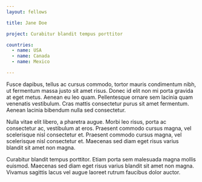 ```yaml
---
layout: fellows

title: Jane Doe

project: Curabitur blandit tempus porttitor

countries:
  - name: USA
  - name: Canada
  - name: Mexico

---
```


Fusce dapibus, tellus ac cursus commodo, tortor mauris condimentum nibh, ut fermentum massa justo sit amet risus. Donec id elit non mi porta gravida at eget metus. Aenean eu leo quam. Pellentesque ornare sem lacinia quam venenatis vestibulum. Cras mattis consectetur purus sit amet fermentum. Aenean lacinia bibendum nulla sed consectetur.

Nulla vitae elit libero, a pharetra augue. Morbi leo risus, porta ac consectetur ac, vestibulum at eros. Praesent commodo cursus magna, vel scelerisque nisl consectetur et. Praesent commodo cursus magna, vel scelerisque nisl consectetur et. Maecenas sed diam eget risus varius blandit sit amet non magna.

Curabitur blandit tempus porttitor. Etiam porta sem malesuada magna mollis euismod. Maecenas sed diam eget risus varius blandit sit amet non magna. Vivamus sagittis lacus vel augue laoreet rutrum faucibus dolor auctor.